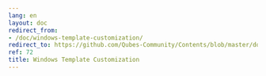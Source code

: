```yaml
---
lang: en
layout: doc
redirect_from:
- /doc/windows-template-customization/
redirect_to: https://github.com/Qubes-Community/Contents/blob/master/docs/customization/windows-template-customization.md
ref: 72
title: Windows Template Customization
---
```

